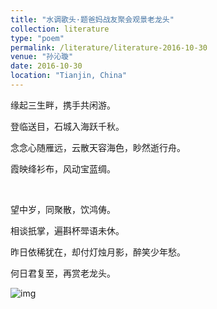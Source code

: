 ```yaml
---
title: "水调歌头·题爸妈战友聚会观景老龙头"
collection: literature
type: "poem"
permalink: /literature/literature-2016-10-30
venue: "孙沁璇"
date: 2016-10-30
location: "Tianjin, China"
---
```


缘起三生畔，携手共闲游。

登临送目，石城入海跃千秋。

念念心随雁远，云散天容海色，眇然逝行舟。

霞映绛衫布，风动宝蓝绸。

<br>

望中岁，同聚散，饮鸿俦。

相谈扺掌，遍斟杯斝语未休。

昨日依稀犹在，却付灯烛月影，醉笑少年愁。

何日君复至，再赏老龙头。

![img](https://sunqinxuan.github.io/images/literature-2019-06-16-img1.webp)
